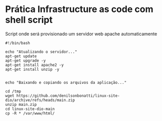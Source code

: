 # Prática Infrastructure as code com shell script


Script onde será provisionado um servidor web apache automaticamente

```
#!/bin/bash

echo "Atualizando o servidor..."
apt-get update
apt-get upgrade -y
apt-get install apache2 -y
apt-get install unzip -y


echo "Baixando e copiando os arquivos da aplicação..."

cd /tmp
wget https://github.com/denilsonbonatti/linux-site-dio/archive/refs/heads/main.zip
unzip main.zip
cd linux-site-dio-main
cp -R * /var/www/html/

```

